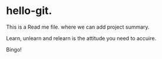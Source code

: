 # hello-git.

This is a Read me file. where we can add project summary. 

Learn, unlearn and relearn is the attitude you need to accuire. 

Bingo!
